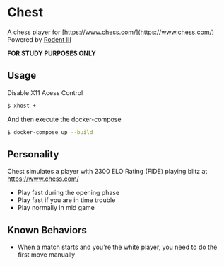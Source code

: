 # Chest

A chess player for [https://www.chess.com/](https://www.chess.com/)  
Powered by [Rodent III](https://github.com/nescitus/Rodent_III.git/)

**FOR STUDY PURPOSES ONLY**

## Usage

Disable X11 Acess Control

```sh
$ xhost +
```

And then execute the docker-compose

```sh
$ docker-compose up --build
```

## Personality

Chest simulates a player with 2300 ELO Rating (FIDE) playing blitz at https://www.chess.com/

- Play fast during the opening phase
- Play fast if you are in time trouble
- Play normally in mid game

## Known Behaviors

- When a match starts and you're the white player, you need to do the first move manually
